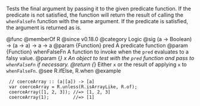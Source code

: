 Tests the final argument by passing it to the given predicate function. If
the predicate is not satisfied, the function will return the result of
calling the `whenFalseFn` function with the same argument. If the predicate
is satisfied, the argument is returned as is.

@func
@memberOf R
@since v0.18.0
@category Logic
@sig (a -> Boolean) -> (a -> a) -> a -> a
@param {Function} pred        A predicate function
@param {Function} whenFalseFn A function to invoke when the `pred` evaluates
                              to a falsy value.
@param {*}        x           An object to test with the `pred` function and
                              pass to `whenFalseFn` if necessary.
@return {*} Either `x` or the result of applying `x` to `whenFalseFn`.
@see R.ifElse, R.when
@example

     // coerceArray :: (a|[a]) -> [a]
     var coerceArray = R.unless(R.isArrayLike, R.of);
     coerceArray([1, 2, 3]); //=> [1, 2, 3]
     coerceArray(1);         //=> [1]

